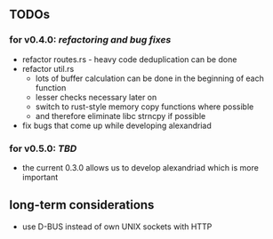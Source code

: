 ## TODOs

### for v0.4.0: *refactoring and bug fixes*
- refactor routes.rs - heavy code deduplication can be done
- refactor util.rs
  - lots of buffer calculation can be done in the beginning of each function
  - lesser checks necessary later on
  - switch to rust-style memory copy functions where possible
  - and therefore eliminate libc strncpy if possible
- fix bugs that come up while developing alexandriad

### for v0.5.0: *TBD*
- the current 0.3.0 allows us to develop alexandriad which is more important

## long-term considerations
- use D-BUS instead of own UNIX sockets with HTTP
